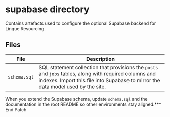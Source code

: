 # supabase directory

Contains artefacts used to configure the optional Supabase backend for Linque Resourcing.

## Files

| File | Description |
|------|-------------|
| `schema.sql` | SQL statement collection that provisions the `posts` and `jobs` tables, along with required columns and indexes. Import this file into Supabase to mirror the data model used by the site. |

When you extend the Supabase schema, update `schema.sql` and the documentation in the root README so other environments stay aligned.*** End Patch
